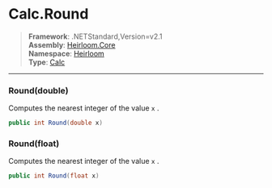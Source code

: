 # Calc.Round

> **Framework**: .NETStandard,Version=v2.1  
> **Assembly**: [Heirloom.Core][0]  
> **Namespace**: [Heirloom][0]  
> **Type**: [Calc][1]

--------------------------------------------------------------------------------

### Round(double)

Computes the nearest integer of the value `x` .

```cs
public int Round(double x)
```

### Round(float)

Computes the nearest integer of the value `x` .

```cs
public int Round(float x)
```

[0]: ../Heirloom.Core.md
[1]: Heirloom.Calc.md
